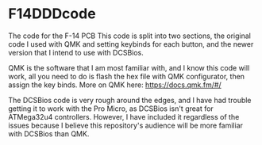 # F14DDDcode
The code for the F-14 PCB
This code is split into two sections, the original code I used with QMK and setting keybinds for each button, and the newer version that I intend to use with DCSBios.

QMK is the software that I am most familiar with, and I know this code will work, all you need to do is flash the hex file with QMK configurator, then assign the key binds.
More on QMK here: https://docs.qmk.fm/#/

The DCSBios code is very rough around the edges, and I have had trouble getting it to work with the Pro Micro, as DCSBios isn't great for ATMega32u4 controllers. However, I have included it regardless of the issues because I believe this repository's audience will be more familiar with DCSBios than QMK.
